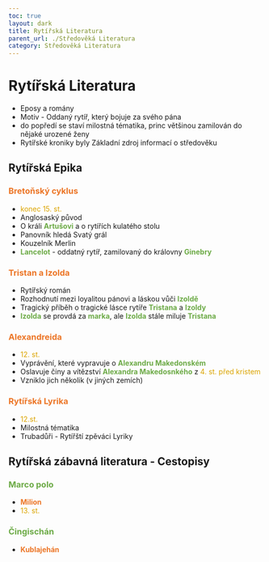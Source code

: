```yaml
---
toc: true
layout: dark
title: Rytířská Literatura
parent_url: ./Středověká Literatura 
category: Středověká Literatura 
---
```


# Rytířská Literatura
* Eposy a romány 
* Motiv - Oddaný rytíř, který bojuje za svého pána
* do popředí se staví milostná tématika, princ většinou zamilován do nějaké urozené ženy
* Rytířské kroniky byly Základní zdroj informací o středověku

## Rytířská Epika

### <span style="color: #EC7627">**Bretoňský cyklus**</span>
* <span style="color: #DBA400">konec 15. st.</span>
* Anglosaský původ
* O králi <span style="color: #6CAA46">**Artušovi**</span> a o rytířích kulatého stolu
* Panovník hledá Svatý grál
* Kouzelník Merlin
* <span style="color: #6CAA46">**Lancelot**</span> - oddatný rytíř, zamilovaný do královny <span style="color: #6CAA46">**Ginebry**</span>

### <span style="color: #EC7627">**Tristan a Izolda**</span>
* Rytířský román
* Rozhodnutí mezi loyalitou pánovi a láskou vůči <span style="color: #6CAA46">**Izoldě**</span>
* Tragický příběh o tragické lásce rytíře <span style="color: #6CAA46">**Tristana**</span> a <span style="color: #6CAA46">**Izoldy**</span>
* <span style="color: #6CAA46">**Izolda**</span> se provdá za <span style="color: #6CAA46">**marka**</span>, ale <span style="color: #6CAA46">**Izolda**</span> stále miluje <span style="color: #6CAA46">**Tristana**</span>

### <span style="color: #EC7627">**Alexandreida**</span>
* <span style="color: #DBA400">12. st.</span>
* Vyprávění, které vypravuje o <span style="color: #6CAA46">**Alexandru Makedonském**</span>
* Oslavuje činy a vítězství <span style="color: #6CAA46">**Alexandra Makedosnkého**</span> z <span style="color: #DBA400">4. st. před kristem</span>
* Vzniklo jich několik (v jiných zemích)

### <span style="color: #EC7627">**Rytířská Lyrika**</span>
* <span style="color: #DBA400">12.st. </span>
* Milostná tématika
* Trubadůři - Rytířští zpěváci Lyriky

##  Rytířská zábavná literatura - Cestopisy

### <span style="color: #6CAA46">**Marco polo**</span>
  * <span style="color: #EC7627">**Milion**</span>
  * <span style="color: #DBA400">13. st.</span>

### <span style="color: #6CAA46">**Čingischán**</span>
* <span style="color: #EC7627">**Kublajehán**</span>
